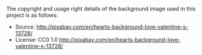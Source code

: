 The copyright and usage right details of the background image used in
this project is as follows:

- Source: <http://pixabay.com/en/hearts-background-love-valentine-s-13728/>
- License: CC0 1.0 <http://pixabay.com/en/hearts-background-love-valentine-s-13728/>
